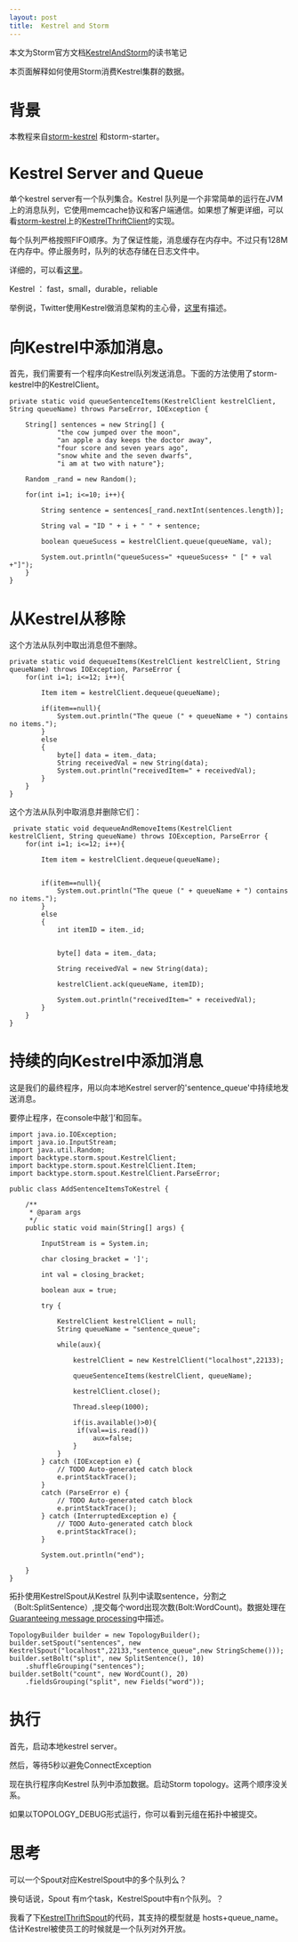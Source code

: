 ```yaml
---
layout: post
title:  Kestrel and Storm
---
```


本文为Storm官方文档[KestrelAndStorm](http://storm.incubator.apache.org/documentation/Kestrel-and-Storm.html)的读书笔记

本页面解释如何使用Storm消费Kestrel集群的数据。

# 背景

本教程来自[storm-kestrel](https://github.com/nathanmarz/storm-kestrel) 和storm-starter。

# Kestrel Server and Queue

单个kestrel server有一个队列集合。Kestrel 队列是一个非常简单的运行在JVM上的消息队列，它使用memcache协议和客户端通信。如果想了解更详细，可以看[storm-kestrel](https://github.com/nathanmarz/storm-kestrel)上的[KestrelThriftClient](https://github.com/nathanmarz/storm-kestrel/blob/master/src/jvm/backtype/storm/spout/KestrelThriftClient.java)的实现。

每个队列严格按照FIFO顺序。为了保证性能，消息缓存在内存中。不过只有128M在内存中。停止服务时，队列的状态存储在日志文件中。

详细的，可以看[这里](https://github.com/nathanmarz/kestrel/blob/master/docs/guide.md)。

Kestrel ： fast，small，durable，reliable

举例说，Twitter使用Kestrel做消息架构的主心骨，[这里](http://bhavin.directi.com/notes-on-kestrel-the-open-source-twitter-queue/)有描述。

# 向Kestrel中添加消息。

首先，我们需要有一个程序向Kestrel队列发送消息。下面的方法使用了storm-kestrel中的KestrelClient。

    private static void queueSentenceItems(KestrelClient kestrelClient, String queueName) throws ParseError, IOException {

        String[] sentences = new String[] {
                "the cow jumped over the moon",
                "an apple a day keeps the doctor away",
                "four score and seven years ago",
                "snow white and the seven dwarfs",
                "i am at two with nature"}; 

        Random _rand = new Random();    

        for(int i=1; i<=10; i++){   

            String sentence = sentences[_rand.nextInt(sentences.length)];   

            String val = "ID " + i + " " + sentence;    

            boolean queueSucess = kestrelClient.queue(queueName, val);  

            System.out.println("queueSucess=" +queueSucess+ " [" + val +"]");
        }
    }

# 从Kestrel从移除

这个方法从队列中取出消息但不删除。

    private static void dequeueItems(KestrelClient kestrelClient, String queueName) throws IOException, ParseError { 
        for(int i=1; i<=12; i++){

            Item item = kestrelClient.dequeue(queueName);

            if(item==null){
                System.out.println("The queue (" + queueName + ") contains no items.");
            }
            else
            {
                byte[] data = item._data;
                String receivedVal = new String(data);
                System.out.println("receivedItem=" + receivedVal);
            }
        }
    }

这个方法从队列中取消息并删除它们：

     private static void dequeueAndRemoveItems(KestrelClient kestrelClient, String queueName) throws IOException, ParseError { 
        for(int i=1; i<=12; i++){

            Item item = kestrelClient.dequeue(queueName);


            if(item==null){
                System.out.println("The queue (" + queueName + ") contains no items.");
            }
            else
            {
                int itemID = item._id;


                byte[] data = item._data;

                String receivedVal = new String(data);

                kestrelClient.ack(queueName, itemID);

                System.out.println("receivedItem=" + receivedVal);
            }
        }
    }


# 持续的向Kestrel中添加消息

这是我们的最终程序，用以向本地Kestrel server的'sentence_queue'中持续地发送消息。

要停止程序，在console中敲‘]’和回车。

    import java.io.IOException; 
    import java.io.InputStream; 
    import java.util.Random;
    import backtype.storm.spout.KestrelClient;
    import backtype.storm.spout.KestrelClient.Item;
    import backtype.storm.spout.KestrelClient.ParseError;   

    public class AddSentenceItemsToKestrel {    

        /**
         * @param args
         */
        public static void main(String[] args) {    

            InputStream is = System.in; 

            char closing_bracket = ']'; 

            int val = closing_bracket;  

            boolean aux = true; 

            try {   

                KestrelClient kestrelClient = null;
                String queueName = "sentence_queue";    

                while(aux){ 

                    kestrelClient = new KestrelClient("localhost",22133);   

                    queueSentenceItems(kestrelClient, queueName);   

                    kestrelClient.close();  

                    Thread.sleep(1000); 

                    if(is.available()>0){
                     if(val==is.read())
                         aux=false;
                    }
                }
            } catch (IOException e) {
                // TODO Auto-generated catch block
                e.printStackTrace();
            }
            catch (ParseError e) {
                // TODO Auto-generated catch block
                e.printStackTrace();
            } catch (InterruptedException e) {
                // TODO Auto-generated catch block
                e.printStackTrace();
            }   

            System.out.println("end");  

        }
    } 

拓扑使用KestrelSpout从Kestrel 队列中读取sentence，分割之（Bolt:SplitSentence）,提交每个word出现次数(Bolt:WordCount)。数据处理在[Guaranteeing message processing](http://storm.incubator.apache.org/documentation/Guaranteeing-message-processing.html)中描述。

    TopologyBuilder builder = new TopologyBuilder(); 
    builder.setSpout("sentences", new KestrelSpout("localhost",22133,"sentence_queue",new StringScheme())); 
    builder.setBolt("split", new SplitSentence(), 10) 
        .shuffleGrouping("sentences"); 
    builder.setBolt("count", new WordCount(), 20) 
        .fieldsGrouping("split", new Fields("word"));

# 执行

首先，启动本地kestrel server。

然后，等待5秒以避免ConnectException

现在执行程序向Kestrel 队列中添加数据。启动Storm topology。这两个顺序没关系。

如果以TOPOLOGY_DEBUG形式运行，你可以看到元组在拓扑中被提交。

# 思考

可以一个Spout对应KestrelSpout中的多个队列么？

换句话说，Spout 有m个task，KestrelSpout中有n个队列。？

我看了下[KestrelThriftSpout](https://github.com/nathanmarz/storm-kestrel/blob/master/src/jvm/backtype/storm/spout/KestrelThriftSpout.java)的代码，其支持的模型就是 hosts+queue_name。估计Kestrel被使员工的时候就是一个队列对外开放。